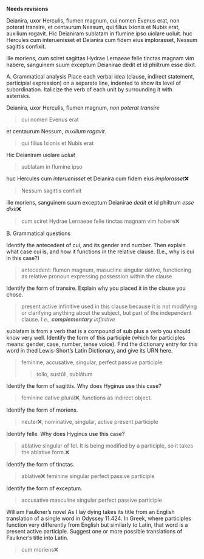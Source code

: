 **Needs revisions**

Deianira, uxor Herculis, flumen magnum, cui nomen Evenus erat, non poterat transire, et centaurum Nessum, qui filius Ixionis et Nubis erat, auxilium rogavit. Hic Deianiram sublatam in flumine ipso uiolare uoluit. huc Hercules cum interuenisset et Deianira cum fidem eius implorasset, Nessum sagittis confixit.

ille moriens, cum sciret sagittas Hydrae Lernaeae felle tinctas magnam vim habere, sanguinem suum exceptum Deianirae dedit et id philtrum esse dixit.

A. Grammatical analysis
Place each verbal idea (clause, indirect statement, participial expression) on a separate line, indented to show its level of subordination. Italicize the verb of each unit by surrounding it with asterisks.

Deianira, uxor Herculis, flumen magnum, *non poterat transire*

> cui nomen Evenus erat

et centaurum Nessum, *auxilium rogavit*.

>qui filius Ixionis et Nubis erat

Hic Deianiram uiolare *uoluit*

>sublatam in flumine ipso

huc Hercules cum *interuenisset* et Deianira cum fidem eius *implorasset*❌

>Nessum sagittis confixit

ille moriens, sanguinem suum exceptum Deianirae *dedit* et id philtrum *esse dixit*❌

> cum sciret Hydrae Lernaeae felle tinctas magnam vim habere❌

B. Grammatical questions

Identify the antecedent of cui, and its gender and number. Then explain what case cui is, and how it functions in the relative clause. (I.e., why is cui in this case?)
> antecedent: flumen magnum, masucline singular
> dative, functioning as relative pronoun expressing possession within the clause

Identify the form of transire. Explain why you placed it in the clause you chose.
> present active infinitive
> used in this clause because it is not modifying or clarifying anything about the subject, but part of the independent clause. *I.e., **complementary** infinitive*

sublatam is from a verb that is a compound of sub plus a verb you should know very well. Identify the form of this participle (which for participles means: gender, case, number, tense voice). Find the dictionary entry for this word in thed Lewis-Short’s Latin Dictionary, and give its URN here.
> feminine, accusative, singular, perfect passive participle.
> >tollo, sustŭli, sublātum

Identify the form of sagittis. Why does Hyginus use this case?
> feminine dative plural❌, functions as indirect object.

Identify the form of moriens.
> neuter❌, nominative, singular, active present participle

Identify felle. Why does Hyginus use this case?
> ablative singular of fel. It is being modified by a participle, so it takes the ablative form.❌

Identify the form of tinctas.
> ablative❌ feminine singular perfect passive participle

Identify the form of exceptum.
> accusative masculine singular perfect passive participle

William Faulkner’s novel As I lay dying takes its title from an English translation of a single word in Odyssey 11.424. In Greek, where participles function very differently from English but similarly to Latin, that word is a present active participle. Suggest one or more possible translations of Faulkner’s title into Latin.
> cum moriens❌
